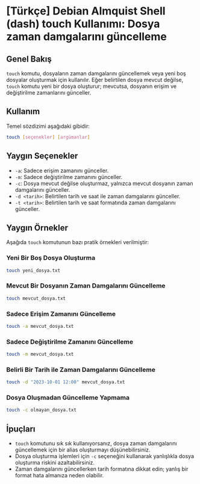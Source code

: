 # [Türkçe] Debian Almquist Shell (dash) touch Kullanımı: Dosya zaman damgalarını güncelleme

## Genel Bakış
`touch` komutu, dosyaların zaman damgalarını güncellemek veya yeni boş dosyalar oluşturmak için kullanılır. Eğer belirtilen dosya mevcut değilse, `touch` komutu yeni bir dosya oluşturur; mevcutsa, dosyanın erişim ve değiştirilme zamanlarını günceller.

## Kullanım
Temel sözdizimi aşağıdaki gibidir:

```bash
touch [seçenekler] [argümanlar]
```

## Yaygın Seçenekler
- `-a`: Sadece erişim zamanını günceller.
- `-m`: Sadece değiştirilme zamanını günceller.
- `-c`: Dosya mevcut değilse oluşturmaz, yalnızca mevcut dosyanın zaman damgalarını günceller.
- `-d <tarih>`: Belirtilen tarih ve saat ile zaman damgalarını günceller.
- `-t <tarih>`: Belirtilen tarih ve saat formatında zaman damgalarını günceller.

## Yaygın Örnekler
Aşağıda `touch` komutunun bazı pratik örnekleri verilmiştir:

### Yeni Bir Boş Dosya Oluşturma
```bash
touch yeni_dosya.txt
```

### Mevcut Bir Dosyanın Zaman Damgalarını Güncelleme
```bash
touch mevcut_dosya.txt
```

### Sadece Erişim Zamanını Güncelleme
```bash
touch -a mevcut_dosya.txt
```

### Sadece Değiştirilme Zamanını Güncelleme
```bash
touch -m mevcut_dosya.txt
```

### Belirli Bir Tarih ile Zaman Damgalarını Güncelleme
```bash
touch -d "2023-10-01 12:00" mevcut_dosya.txt
```

### Dosya Oluşmadan Güncelleme Yapmama
```bash
touch -c olmayan_dosya.txt
```

## İpuçları
- `touch` komutunu sık sık kullanıyorsanız, dosya zaman damgalarını güncellemek için bir alias oluşturmayı düşünebilirsiniz.
- Dosya oluşturma işlemleri için `-c` seçeneğini kullanarak yanlışlıkla dosya oluşturma riskini azaltabilirsiniz.
- Zaman damgalarını güncellerken tarih formatına dikkat edin; yanlış bir format hata almanıza neden olabilir.
